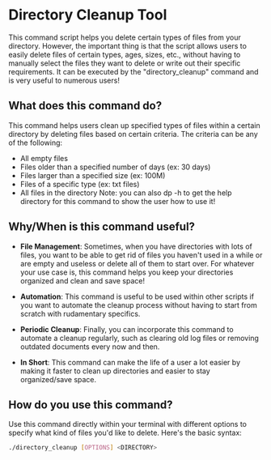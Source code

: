# Directory Cleanup Tool

This command script helps you delete certain types of files from your directory. However, the important thing is that the script allows users to easily delete files of certain types, ages, sizes, etc., without having to manually select the files they want to delete or write out their specific requirements. It can be executed by the "directory_cleanup" command and is very useful to numerous users! 

## What does this command do? 

This command helps users clean up specified types of files within a certain directory by deleting files based on certain criteria. 
The criteria can be any of the following: 
- All empty files
- Files older than a specified number of days (ex: 30 days)
- Files larger than a specified size (ex: 100M)
- Files of a specific type (ex: txt files)
- All files in the directory
Note: you can also dp -h to get the help directory for this command to show the user how to use it!

## Why/When is this command useful? 

- **File Management**: Sometimes, when you have directories with lots of files, you want to be able to get rid of files you haven't used in a while or are empty and useless or delete all of them to start over. For whatever your use case is, this command helps you keep your directories organized and clean and save space! 
- **Automation**: This command is useful to be used within other scripts if you want to automate the cleanup process without having to start from scratch with rudamentary specifics. 
- **Periodic Cleanup**: Finally, you can incorporate this command to automate a cleanup regularly, such as clearing old log files or removing outdated documents every now and then.

- **In Short**: This command can make the life of a user a lot easier by making it faster to clean up directories and easier to stay organized/save space. 

## How do you use this command? 
Use this command directly within your terminal with different options to specify what kind of files you'd like to delete. 
Here's the basic syntax:

```bash
./directory_cleanup [OPTIONS] <DIRECTORY>
